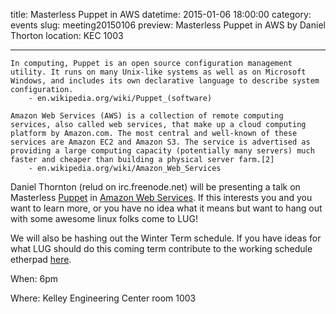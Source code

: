 title: Masterless Puppet in AWS
datetime: 2015-01-06 18:00:00
category: events
slug: meeting20150106
preview: Masterless Puppet in AWS by Daniel Thorton
location: KEC 1003

---

    In computing, Puppet is an open source configuration management utility. It runs on many Unix-like systems as well as on Microsoft Windows, and includes its own declarative language to describe system configuration.
        - en.wikipedia.org/wiki/Puppet_(software)

    Amazon Web Services (AWS) is a collection of remote computing services, also called web services, that make up a cloud computing platform by Amazon.com. The most central and well-known of these services are Amazon EC2 and Amazon S3. The service is advertised as providing a large computing capacity (potentially many servers) much faster and cheaper than building a physical server farm.[2]
        - en.wikipedia.org/wiki/Amazon_Web_Services

Daniel Thornton (relud on irc.freenode.net) will be presenting a talk on 
Masterless [Puppet](http://puppetlabs.com/) in
[Amazon Web Services](https://aws.amazon.com/). If this interests you and you
want to learn more, or you have no idea what it means but want to hang out with
some awesome linux folks come to LUG!

We will also be hashing out the Winter Term schedule. If you have ideas for what
LUG should do this coming term contribute to the working schedule etherpad
[here](http://etherpad.osuosl.org/lugWin15Topics).

When: 6pm

Where: Kelley Engineering Center room 1003
